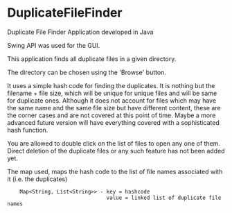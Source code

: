 DuplicateFileFinder
===================

Duplicate File Finder Application developed in Java

Swing API was used for the GUI.

This application finds all duplicate files in a given directory.

The directory can be chosen using the 'Browse' button.

It uses a simple hash code for finding the duplicates. It is nothing but the filename + file size, which will be unique
for unique files and will be same for duplicate ones. Although it does not account for files which may have the same
name and the same file size but have different content, these are the corner cases and are not covered at this point
of time. Maybe a more advanced future version will have everything covered with a sophisticated hash function.

You are allowed to double click on the list of files to open any one of them. Direct deletion of the duplicate files or
any such feature has not been added yet.

The map used, maps the hash code to the list of file names associated with it (i.e. the duplicates)
        
        Map<String, List<String>> - key = hashcode
                                    value = linked list of duplicate file names
                                    

